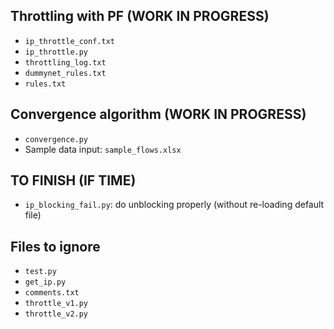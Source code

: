 
## Throttling with PF (WORK IN PROGRESS)
- `ip_throttle_conf.txt`
- `ip_throttle.py`
- `throttling_log.txt`
- `dummynet_rules.txt`
- `rules.txt`

## Convergence algorithm (WORK IN PROGRESS)
- `convergence.py`
- Sample data input: `sample_flows.xlsx`

## TO FINISH (IF TIME)
- `ip_blocking_fail.py`: do unblocking properly (without re-loading default file)

## Files to ignore
- `test.py`
- `get_ip.py`
- `comments.txt`
- `throttle_v1.py`
- `throttle_v2.py`

